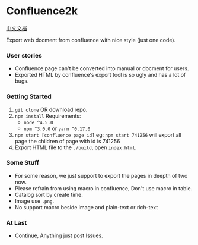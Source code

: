 # Confluence2k
[中文文档]()

Export web docment from confluence with nice style (just one code).

### User stories
- Confluence page can't be converted into manual or docment for users.
- Exported HTML by confluence's export tool is so ugly and has a lot of bugs.

### Getting Started
1. `git clone` OR download repo.
1. `npm install`
  Requirements:
    - `node ^4.5.0`
    - `npm ^3.0.0` or `yarn ^0.17.0`
1. `npm start [confluence page id]`
  eg: `npm start 741256` will export all page the children of page with id is 741256
1. Export HTML file to the `./build`, open `index.html`.

### Some Stuff
- For some reason, we just support to export the pages in deepth of two now.
- Please refrain from using macro in confluence, Don't use macro in table.
- Catalog sort by create time.
- Image use `.png`.
- No support macro beside image and plain-text or rich-text

### At Last
- Continue, Anything just post Issues.

